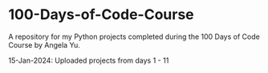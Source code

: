# 100-Days-of-Code-Course

A repository for my Python projects completed during the 100 Days of Code Course by Angela Yu.

15-Jan-2024: Uploaded projects from days 1 - 11
